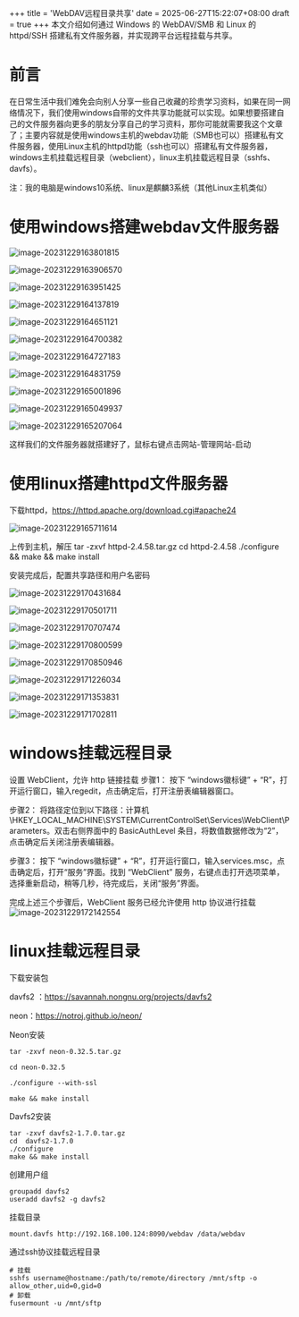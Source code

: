 +++
title = 'WebDAV远程目录共享'
date = 2025-06-27T15:22:07+08:00
draft = true
+++
本文介绍如何通过 Windows 的 WebDAV/SMB 和 Linux 的 httpd/SSH 搭建私有文件服务器，并实现跨平台远程挂载与共享。
<!--more-->
# 前言

​		在日常生活中我们难免会向别人分享一些自己收藏的珍贵学习资料，如果在同一网络情况下，我们使用windows自带的文件共享功能就可以实现。如果想要搭建自己的文件服务器向更多的朋友分享自己的学习资料，那你可能就需要我这个文章了；主要内容就是使用windows主机的webdav功能（SMB也可以）搭建私有文件服务器，使用Linux主机的httpd功能（ssh也可以）搭建私有文件服务器，windows主机挂载远程目录（webclient），linux主机挂载远程目录（sshfs、davfs）。

注：我的电脑是windows10系统、linux是麒麟3系统（其他Linux主机类似）

# 使用windows搭建webdav文件服务器

![image-20231229163801815](image-20231229163801815.png)

![image-20231229163906570](image-20231229163906570.png)

![image-20231229163951425](image-20231229163951425.png)

![image-20231229164137819](image-20231229164137819.png)



![image-20231229164651121](image-20231229164651121.png)



![image-20231229164700382](image-20231229164700382.png)

![image-20231229164727183](image-20231229164727183.png)

![image-20231229164831759](image-20231229164831759.png)

![image-20231229165001896](image-20231229165001896.png)

![image-20231229165049937](image-20231229165049937.png)

![image-20231229165207064](image-20231229165207064.png)

这样我们的文件服务器就搭建好了，鼠标右键点击网站-管理网站-启动

# 使用linux搭建httpd文件服务器

下载httpd，https://httpd.apache.org/download.cgi#apache24

![image-20231229165711614](image-20231229165711614.png)

上传到主机，解压 tar -zxvf httpd-2.4.58.tar.gz	cd  httpd-2.4.58	./configure && make && make install

安装完成后，配置共享路径和用户名密码

![image-20231229170431684](image-20231229170431684.png)

![image-20231229170501711](image-20231229170501711.png)

![image-20231229170707474](image-20231229170707474.png)

![image-20231229170800599](image-20231229170800599.png)

![image-20231229170850946](image-20231229170850946.png)

![image-20231229171226034](image-20231229171226034.png)

![image-20231229171353831](image-20231229171353831.png)

![image-20231229171702811](image-20231229171702811.png)

# windows挂载远程目录

设置 WebClient，允许 http 链接挂载
步骤1：
按下 “windows徽标键” + “R”，打开运行窗口，输入regedit，点击确定后，打开注册表编辑器窗口。

步骤2：
将路径定位到以下路径：计算机\HKEY_LOCAL_MACHINE\SYSTEM\CurrentControlSet\Services\WebClient\Parameters。双击右侧界面中的 BasicAuthLevel 条目，将数值数据修改为“2”，点击确定后关闭注册表编辑器。

步骤3：
按下 “windows徽标键” + “R”，打开运行窗口，输入services.msc，点击确定后，打开“服务”界面。找到 “WebClient”
服务，右键点击打开选项菜单，选择重新启动，稍等几秒，待完成后，关闭“服务”界面。

完成上述三个步骤后，WebClient 服务已经允许使用 http 协议进行挂载
![image-20231229172142554](image-20231229172142554.png)



# linux挂载远程目录

下载安装包

davfs2 ：https://savannah.nongnu.org/projects/davfs2

neon：https://notroj.github.io/neon/

Neon安装

```shell
tar -zxvf neon-0.32.5.tar.gz

cd neon-0.32.5

./configure --with-ssl

make && make install
```

 Davfs2安装

```shell
tar -zxvf davfs2-1.7.0.tar.gz
cd  davfs2-1.7.0
./configure
make && make install
```

创建用户组

```shell
groupadd davfs2
useradd davfs2 -g davfs2
```

挂载目录

```shell
mount.davfs http://192.168.100.124:8090/webdav /data/webdav
```

通过ssh协议挂载远程目录

```shell
# 挂载
sshfs username@hostname:/path/to/remote/directory /mnt/sftp -o allow_other,uid=0,gid=0
# 卸载
fusermount -u /mnt/sftp
```

